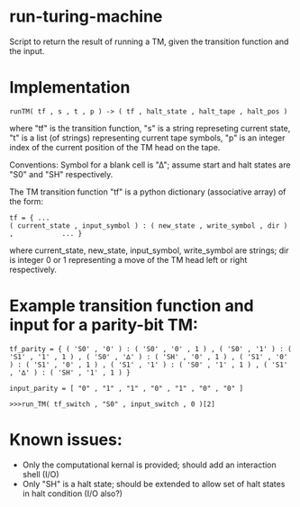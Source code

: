 # run-turing-machine
Script to return the result of running a TM, given the transition function and the input.

# Implementation
`runTM( tf , s , t , p ) -> ( tf , halt_state , halt_tape , halt_pos )`                     
                                                                                         
where "tf" is the transition function, "s" is a string represeting current state, "t" is a list (of strings) representing current tape symbols, "p" is an integer index of the current position of the TM head on the tape.                                                                            
                                                                                        
Conventions: Symbol for a blank cell is "∆"; assume start and halt states are "S0" and "SH" respectively.                                                  
                                                                                        
The TM transition function "tf" is a python dictionary (associative array) of the form:                                                        
                                                                                        
`tf = { ...                                                                              
      ( current_state , input_symbol ) : ( new_state , write_symbol , dir ) ,           
      ... }`                                                                             
                                                                                        
where current_state, new_state, input_symbol, write_symbol are strings; dir is integer 0 or 1 representing a move of the TM head left or right respectively.                                                             
                                                                                        
# Example transition function and input for a parity-bit TM:                              

`tf_parity = { ( 'S0' , '0' ) : ( 'S0' , '0' , 1 ) ,
              ( 'S0' , '1' ) : ( 'S1' , '1' , 1 ) ,
              ( 'S0' , '∆' ) : ( 'SH' , '0' , 1 ) ,
              ( 'S1' , '0' ) : ( 'S1' , '0' , 1 ) ,
              ( 'S1' , '1' ) : ( 'S0' , '1' , 1 ) ,
              ( 'S1' , '∆' ) : ( 'SH' , '1' , 1 ) }`

`input_parity = [ "0" , "1" , "1" , "0" , "1" , "0" , "0" ]`

`>>>run_TM( tf_switch , "S0" , input_switch , 0 )[2]`

# Known issues:
- Only the computational kernal is provided; should add an interaction shell (I/O)
- Only "SH" is a halt state; should be extended to allow set of halt states in halt condition (I/O also?)
